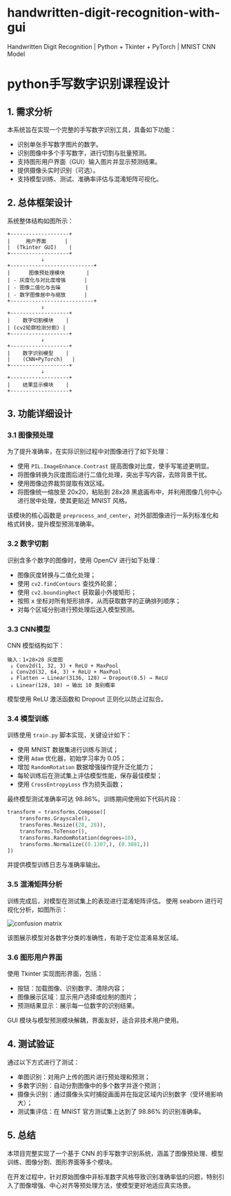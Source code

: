 # handwritten-digit-recognition-with-gui
Handwritten Digit Recognition | Python + Tkinter + PyTorch | MNIST CNN Model​

# python手写数字识别课程设计

## 1. 需求分析

本系统旨在实现一个完整的手写数字识别工具，具备如下功能：

* 识别单张手写数字图片的数字。
* 识别图像中多个手写数字，进行切割与批量预测。
* 支持图形用户界面（GUI）输入图片并显示预测结果。
* 提供摄像头实时识别（可选）。
* 支持模型训练、测试、准确率评估与混淆矩阵可视化。

## 2. 总体框架设计

系统整体结构如图所示：

```
+-------------------+
|     用户界面      |
|  (Tkinter GUI)    |
+-------------------+
           ↓
+---------------------------+
|      图像预处理模块       |
| - 灰度化与对比度增强      |
| - 图像二值化与去噪        |
| - 数字图像居中与缩放      |
+---------------------------+
           ↓
+-------------------+
|    数字切割模块    |
| (cv2轮廓检测分割) |
+-------------------+
           ↓
+-------------------+
|    数字识别模型    |
|    (CNN+PyTorch)   |
+-------------------+
           ↓
+-------------------+
|    结果显示模块    |
+-------------------+
```

## 3. 功能详细设计

### 3.1 图像预处理

为了提升准确率，在实际识别过程中对图像进行了如下处理：

* 使用 `PIL.ImageEnhance.Contrast` 提高图像对比度，使手写笔迹更明显。
* 将图像转换为灰度图后进行二值化处理，突出手写内容，去除背景干扰。
* 使用图像边界裁剪提取有效区域。
* 将图像统一缩放至 20x20，粘贴到 28x28 黑底画布中，并利用图像几何中心进行居中处理，使其更贴近 MNIST 风格。

该模块的核心函数是 `preprocess_and_center`，对外部图像进行一系列标准化和格式转换，提升模型预测准确率。

### 3.2 数字切割

识别含多个数字的图像时，使用 OpenCV 进行如下处理：

* 图像灰度转换与二值化处理；
* 使用 `cv2.findContours` 查找外轮廓；
* 使用 `cv2.boundingRect` 获取最小外接矩形；
* 按照 x 坐标对所有矩形排序，从而获取数字的正确排列顺序；
* 对每个区域分别进行预处理后送入模型预测。

### 3.3 CNN模型

CNN 模型结构如下：

```
输入：1×28×28 灰度图
 ↓ Conv2d(1, 32, 3) + ReLU + MaxPool
 ↓ Conv2d(32, 64, 3) + ReLU + MaxPool
 ↓ Flatten → Linear(3136, 128) → Dropout(0.5) → ReLU
 ↓ Linear(128, 10) → 输出 10 类别概率
```

模型使用 ReLU 激活函数和 Dropout 正则化以防止过拟合。

### 3.4 模型训练

训练使用 `train.py` 脚本实现，关键设计如下：

* 使用 MNIST 数据集进行训练与测试；
* 使用 `Adam` 优化器，初始学习率为 0.05；
* 增加 `RandomRotation` 数据增强操作提升泛化能力；
* 每轮训练后在测试集上评估模型性能，保存最佳模型；
* 使用 `CrossEntropyLoss` 作为损失函数；

最终模型测试准确率可达 98.86%。训练期间使用如下代码片段：

```python
transform = transforms.Compose([
    transforms.Grayscale(),
    transforms.Resize((28, 28)),
    transforms.ToTensor(),
    transforms.RandomRotation(degrees=10),
    transforms.Normalize((0.1307,), (0.3081,))
])
```

并提供模型训练日志与准确率输出。

### 3.5 混淆矩阵分析

训练完成后，对模型在测试集上的表现进行混淆矩阵评估。
使用 seaborn 进行可视化分析，如图所示：

![confusion matrix](https://github.com/electronicminer/handwritten-digit-recognition-with-gui/raw/main/docs/confusion_matrix_example.png)

该图展示模型对各数字分类的准确性，有助于定位混淆易发区域。

### 3.6 图形用户界面

使用 Tkinter 实现图形界面，包括：

* 按钮：加载图像、识别数字、清除内容；
* 图像展示区域：显示用户选择或绘制的图片；
* 预测结果显示：展示每一位数字的识别结果。

GUI 模块与模型预测模块解耦，界面友好，适合非技术用户使用。

## 4. 测试验证

通过以下方式进行了测试：

* 单图识别：对用户上传的图片进行预处理和预测；
* 多数字识别：自动分割图像中的多个数字并逐个预测；
* 摄像头识别：通过摄像头实时捕捉画面并在指定区域内识别数字（受环境影响大）；
* 测试集评估：在 MNIST 官方测试集上达到了 98.86% 的识别准确率。

## 5. 总结

本项目完整实现了一个基于 CNN 的手写数字识别系统，涵盖了图像预处理、模型训练、图像分割、图形界面等多个模块。

在开发过程中，针对原始图像中非标准数字风格导致识别准确率低的问题，特别引入了图像增强、中心对齐等预处理方法，使模型更好地适应真实场景。
